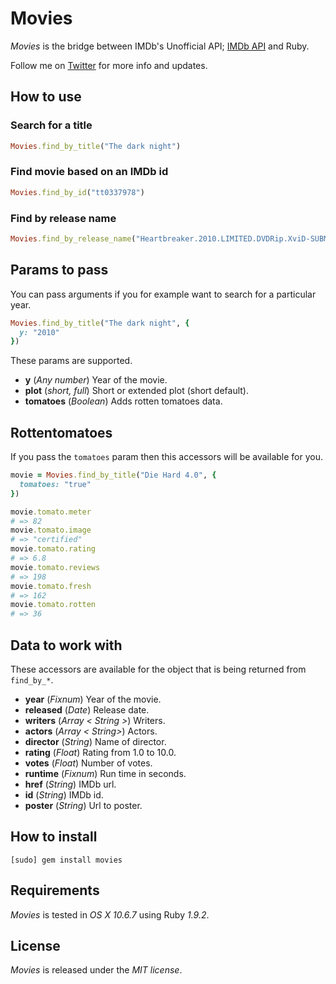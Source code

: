 # Movies

*Movies* is the bridge between IMDb's Unofficial API; [IMDb API](http://imdbapi.com/) and Ruby.

Follow me on [Twitter](http://twitter.com/linusoleander) for more info and updates.

## How to use

### Search for a title

```` ruby
Movies.find_by_title("The dark night")
````

### Find movie based on an IMDb id

```` ruby
Movies.find_by_id("tt0337978")
````

### Find by release name

```` ruby
Movies.find_by_release_name("Heartbreaker.2010.LIMITED.DVDRip.XviD-SUBMERGE")
````

## Params to pass

You can pass arguments if you for example want to search for a particular year.

```` ruby
Movies.find_by_title("The dark night", {
  y: "2010"
})
````

These params are supported.

- **y** (*Any number*) Year of the movie.
- **plot** (*short, full*) Short or extended plot (short default).
- **tomatoes** (*Boolean*) Adds rotten tomatoes data.

## Rottentomatoes

If you pass the `tomatoes` param then this accessors will be available for you.


```` ruby
movie = Movies.find_by_title("Die Hard 4.0", {
  tomatoes: "true"
})

movie.tomato.meter
# => 82
movie.tomato.image
# => "certified"
movie.tomato.rating
# => 6.8
movie.tomato.reviews
# => 198
movie.tomato.fresh
# => 162
movie.tomato.rotten
# => 36
````

## Data to work with

These accessors are available for the object that is being returned from `find_by_*`.

- **year** (*Fixnum*) Year of the movie.
- **released** (*Date*) Release date.
- **writers** (*Array < String >*) Writers.
- **actors** (*Array < String>*) Actors.
- **director** (*String*) Name of director.
- **rating** (*Float*) Rating from 1.0 to 10.0.
- **votes** (*Float*) Number of votes.
- **runtime** (*Fixnum*) Run time in seconds.
- **href** (*String*) IMDb url.
- **id** (*String*) IMDb id.
- **poster** (*String*) Url to poster.

## How to install

    [sudo] gem install movies

## Requirements

*Movies* is tested in *OS X 10.6.7* using Ruby *1.9.2*.

## License

*Movies* is released under the *MIT license*.